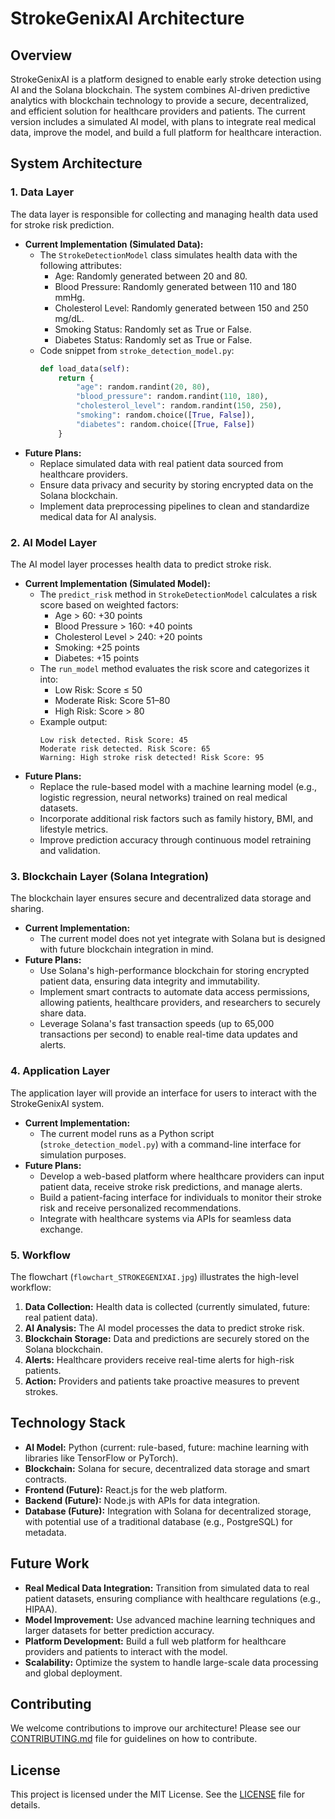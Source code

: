 # StrokeGenixAI Architecture

## Overview
StrokeGenixAI is a platform designed to enable early stroke detection using AI and the Solana blockchain. The system combines AI-driven predictive analytics with blockchain technology to provide a secure, decentralized, and efficient solution for healthcare providers and patients. The current version includes a simulated AI model, with plans to integrate real medical data, improve the model, and build a full platform for healthcare interaction.

## System Architecture

### 1. Data Layer
The data layer is responsible for collecting and managing health data used for stroke risk prediction.

- **Current Implementation (Simulated Data):**
  - The `StrokeDetectionModel` class simulates health data with the following attributes:
    - Age: Randomly generated between 20 and 80.
    - Blood Pressure: Randomly generated between 110 and 180 mmHg.
    - Cholesterol Level: Randomly generated between 150 and 250 mg/dL.
    - Smoking Status: Randomly set as True or False.
    - Diabetes Status: Randomly set as True or False.
  - Code snippet from `stroke_detection_model.py`:
    ```python
    def load_data(self):
        return {
            "age": random.randint(20, 80),
            "blood_pressure": random.randint(110, 180),
            "cholesterol_level": random.randint(150, 250),
            "smoking": random.choice([True, False]),
            "diabetes": random.choice([True, False])
        }
    ```
- **Future Plans:**
  - Replace simulated data with real patient data sourced from healthcare providers.
  - Ensure data privacy and security by storing encrypted data on the Solana blockchain.
  - Implement data preprocessing pipelines to clean and standardize medical data for AI analysis.

### 2. AI Model Layer
The AI model layer processes health data to predict stroke risk.

- **Current Implementation (Simulated Model):**
  - The `predict_risk` method in `StrokeDetectionModel` calculates a risk score based on weighted factors:
    - Age > 60: +30 points
    - Blood Pressure > 160: +40 points
    - Cholesterol Level > 240: +20 points
    - Smoking: +25 points
    - Diabetes: +15 points
  - The `run_model` method evaluates the risk score and categorizes it into:
    - Low Risk: Score ≤ 50
    - Moderate Risk: Score 51–80
    - High Risk: Score > 80
  - Example output:
    ```
    Low risk detected. Risk Score: 45
    Moderate risk detected. Risk Score: 65
    Warning: High stroke risk detected! Risk Score: 95
    ```
- **Future Plans:**
  - Replace the rule-based model with a machine learning model (e.g., logistic regression, neural networks) trained on real medical datasets.
  - Incorporate additional risk factors such as family history, BMI, and lifestyle metrics.
  - Improve prediction accuracy through continuous model retraining and validation.

### 3. Blockchain Layer (Solana Integration)
The blockchain layer ensures secure and decentralized data storage and sharing.

- **Current Implementation:**
  - The current model does not yet integrate with Solana but is designed with future blockchain integration in mind.
- **Future Plans:**
  - Use Solana's high-performance blockchain for storing encrypted patient data, ensuring data integrity and immutability.
  - Implement smart contracts to automate data access permissions, allowing patients, healthcare providers, and researchers to securely share data.
  - Leverage Solana's fast transaction speeds (up to 65,000 transactions per second) to enable real-time data updates and alerts.

### 4. Application Layer
The application layer will provide an interface for users to interact with the StrokeGenixAI system.

- **Current Implementation:**
  - The current model runs as a Python script (`stroke_detection_model.py`) with a command-line interface for simulation purposes.
- **Future Plans:**
  - Develop a web-based platform where healthcare providers can input patient data, receive stroke risk predictions, and manage alerts.
  - Build a patient-facing interface for individuals to monitor their stroke risk and receive personalized recommendations.
  - Integrate with healthcare systems via APIs for seamless data exchange.

### 5. Workflow
The flowchart (`flowchart_STROKEGENIXAI.jpg`) illustrates the high-level workflow:
1. **Data Collection:** Health data is collected (currently simulated, future: real patient data).
2. **AI Analysis:** The AI model processes the data to predict stroke risk.
3. **Blockchain Storage:** Data and predictions are securely stored on the Solana blockchain.
4. **Alerts:** Healthcare providers receive real-time alerts for high-risk patients.
5. **Action:** Providers and patients take proactive measures to prevent strokes.

## Technology Stack
- **AI Model:** Python (current: rule-based, future: machine learning with libraries like TensorFlow or PyTorch).
- **Blockchain:** Solana for secure, decentralized data storage and smart contracts.
- **Frontend (Future):** React.js for the web platform.
- **Backend (Future):** Node.js with APIs for data integration.
- **Database (Future):** Integration with Solana for decentralized storage, with potential use of a traditional database (e.g., PostgreSQL) for metadata.

## Future Work
- **Real Medical Data Integration:** Transition from simulated data to real patient datasets, ensuring compliance with healthcare regulations (e.g., HIPAA).
- **Model Improvement:** Use advanced machine learning techniques and larger datasets for better prediction accuracy.
- **Platform Development:** Build a full web platform for healthcare providers and patients to interact with the model.
- **Scalability:** Optimize the system to handle large-scale data processing and global deployment.

## Contributing
We welcome contributions to improve our architecture! Please see our [CONTRIBUTING.md](../CONTRIBUTING.md) file for guidelines on how to contribute.

## License
This project is licensed under the MIT License. See the [LICENSE](../LICENSE) file for details.
